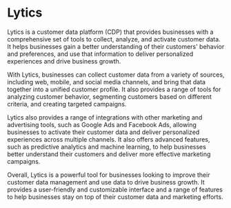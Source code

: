 # Lytics

Lytics is a customer data platform (CDP) that provides businesses with a comprehensive set of tools to collect, analyze, and activate customer data. It helps businesses gain a better understanding of their customers' behavior and preferences, and use that information to deliver personalized experiences and drive business growth.

With Lytics, businesses can collect customer data from a variety of sources, including web, mobile, and social media channels, and bring that data together into a unified customer profile. It also provides a range of tools for analyzing customer behavior, segmenting customers based on different criteria, and creating targeted campaigns.

Lytics also provides a range of integrations with other marketing and advertising tools, such as Google Ads and Facebook Ads, allowing businesses to activate their customer data and deliver personalized experiences across multiple channels. It also offers advanced features, such as predictive analytics and machine learning, to help businesses better understand their customers and deliver more effective marketing campaigns.

Overall, Lytics is a powerful tool for businesses looking to improve their customer data management and use data to drive business growth. It provides a user-friendly and customizable interface and a range of features to help businesses stay on top of their customer data and marketing efforts.
